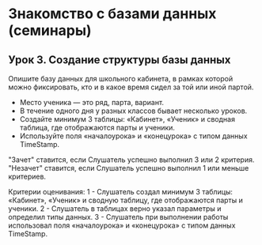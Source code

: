 # Знакомство с базами данных (семинары) 
## Урок 3. Создание структуры базы данных

Опишите базу данных для школьного кабинета, в рамках которой можно фиксировать, кто и в какое время сидел за той или иной партой.
* Место ученика — это ряд, парта, вариант.
* В течение одного дня у разных классов бывает несколько уроков.
* Создайте минимум 3 таблицы: «Кабинет», «Ученик» и сводная таблица, где отображаются парты и ученики.
* Используйте поля «началоурока» и «конецурока» с типом данных TimeStamp.

"Зачет" ставится, если Слушатель успешно выполнил 3 или 2 критерия.
"Незачет" ставится, если Слушатель успешно выполнил 1 или меньше критериев.

Критерии оценивания:
1 - Слушатель создал минимум 3 таблицы: «Кабинет», «Ученик» и сводную таблицу, где отображаются парты и ученики.
2 - Слушатель в таблицах верно указал параметры и определил типы данных.
3 - Слушатель при выполнении работы использовал поля «началоурока» и «конецурока» с типом данных TimeStamp.